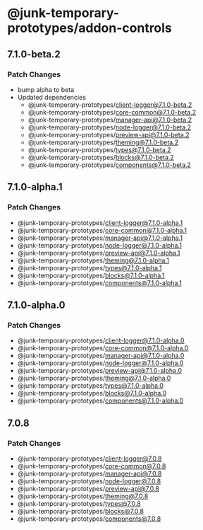 # @junk-temporary-prototypes/addon-controls

## 7.1.0-beta.2

### Patch Changes

- bump alpha to beta
- Updated dependencies
  - @junk-temporary-prototypes/client-logger@7.1.0-beta.2
  - @junk-temporary-prototypes/core-common@7.1.0-beta.2
  - @junk-temporary-prototypes/manager-api@7.1.0-beta.2
  - @junk-temporary-prototypes/node-logger@7.1.0-beta.2
  - @junk-temporary-prototypes/preview-api@7.1.0-beta.2
  - @junk-temporary-prototypes/theming@7.1.0-beta.2
  - @junk-temporary-prototypes/types@7.1.0-beta.2
  - @junk-temporary-prototypes/blocks@7.1.0-beta.2
  - @junk-temporary-prototypes/components@7.1.0-beta.2

## 7.1.0-alpha.1

### Patch Changes

- @junk-temporary-prototypes/client-logger@7.1.0-alpha.1
- @junk-temporary-prototypes/core-common@7.1.0-alpha.1
- @junk-temporary-prototypes/manager-api@7.1.0-alpha.1
- @junk-temporary-prototypes/node-logger@7.1.0-alpha.1
- @junk-temporary-prototypes/preview-api@7.1.0-alpha.1
- @junk-temporary-prototypes/theming@7.1.0-alpha.1
- @junk-temporary-prototypes/types@7.1.0-alpha.1
- @junk-temporary-prototypes/blocks@7.1.0-alpha.1
- @junk-temporary-prototypes/components@7.1.0-alpha.1

## 7.1.0-alpha.0

### Patch Changes

- @junk-temporary-prototypes/client-logger@7.1.0-alpha.0
- @junk-temporary-prototypes/core-common@7.1.0-alpha.0
- @junk-temporary-prototypes/manager-api@7.1.0-alpha.0
- @junk-temporary-prototypes/node-logger@7.1.0-alpha.0
- @junk-temporary-prototypes/preview-api@7.1.0-alpha.0
- @junk-temporary-prototypes/theming@7.1.0-alpha.0
- @junk-temporary-prototypes/types@7.1.0-alpha.0
- @junk-temporary-prototypes/blocks@7.1.0-alpha.0
- @junk-temporary-prototypes/components@7.1.0-alpha.0

## 7.0.8

### Patch Changes

- @junk-temporary-prototypes/client-logger@7.0.8
- @junk-temporary-prototypes/core-common@7.0.8
- @junk-temporary-prototypes/manager-api@7.0.8
- @junk-temporary-prototypes/node-logger@7.0.8
- @junk-temporary-prototypes/preview-api@7.0.8
- @junk-temporary-prototypes/theming@7.0.8
- @junk-temporary-prototypes/types@7.0.8
- @junk-temporary-prototypes/blocks@7.0.8
- @junk-temporary-prototypes/components@7.0.8
